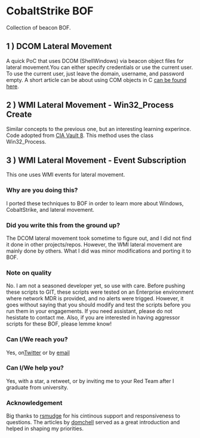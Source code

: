 # CobaltStrike BOF
Collection of beacon BOF.

## 1 ) DCOM Lateral Movement
A quick PoC that uses DCOM (ShellWindows) via beacon object files for lateral movement.You can either specify credentials or use the current user. To use the current user, just leave the domain, username, and password empty. A short article can be about using COM objects in C [can be found here](https://yaxser.github.io/CobaltStrike-BOF/).
      
## 2 ) WMI Lateral Movement - Win32_Process Create 
Similar concepts to the previous one, but an interesting learning experince. Code adopted from [CIA Vault 8](https://wikileaks.org/ciav7p1/cms/page_11628905.html). This method uses the class Win32_Process.

## 3 ) WMI Lateral Movement - Event Subscription
This one uses WMI events for lateral movement. 


### Why are you doing this?
I ported these techniques to BOF in order to learn more about Windows, CobaltStrike, and lateral movement.

### Did you write this from the ground up?
The DCOM lateral movement took sometime to figure out, and I did not find it done in other projects/repos. However, the WMI lateral movement are mainly done by others. What I did was minor modifications and porting it to BOF.

### Note on quality
No. I am not a seasoned developer yet, so use with care. Before pushing these scripts to GIT, these scripts were tested on an Enterprise environment where network MDR is provided, and no alerts were trigged. However, it goes without saying that you should modify and test the scripts before you run them in your engagements. If you need assistant, please do not hesistate to contact me. Also, if you are interested in having aggressor scripts for these BOF, please lemme know!

### Can I/We reach you?
Yes, on[Twitter](https://twitter.com/Yas_o_h) or by [email](mailto:Y.Alhazmi@student.fontys.nl)

### Can I/We help you?
Yes, with a star, a retweet, or by inviting me to your Red Team after I graduate from university.

### Acknowledgement
Big thanks to [rsmudge](https://github.com/rsmudge) for his cintinous support and responsiveness to questions. The articles by [domchell](https://github.com/dmchell) served as a great introduction and helped in shaping my priorities.

